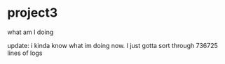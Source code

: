 # project3
what am I doing

update: i kinda know what im doing now. I just gotta sort through 736725 lines of logs
